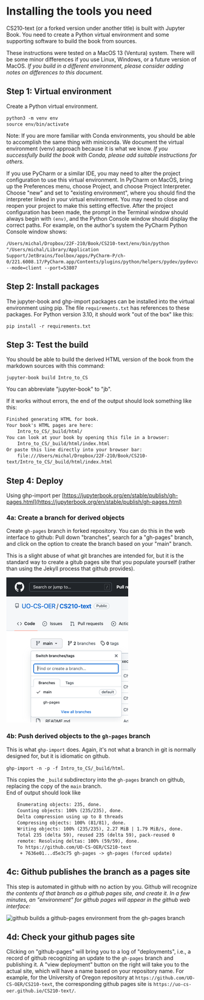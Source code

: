 # Installing the tools you need

CS210-text (or a forked version under 
another title) is built with Jupyter Book. 
You need to create a Python virtual environment
and some supporting software to build
the book from sources. 

These instructions were tested on a MacOS
13 (Ventura) system.  There will be some
minor differences if you use Linux, Windows, 
or a future version of MacOS.  _If you build in a different 
environment, please consider adding notes on differences
to this document._

## Step 1:  Virtual environment

Create a Python virtual environment. 

```commandline
python3 -m venv env
source env/bin/activate
```

Note:  If you are more familiar with Conda environments, you should
be able to accomplish the same thing with miniconda.  We document the
virtual environment (venv) approach because it is what we know.  _If
you successfully build the book with Conda, please add suitable
instructions for others._

If you use PyCharm or a similar IDE, you may need to alter the 
project configuration to use this virtual environment.  In PyCharm on
MacOS, bring up the Preferences menu, choose Project, and choose 
Project Interpreter.  Choose "new" and set to "existing environment",
where you should find the interpreter linked in your virtual 
environment.  You may need to close and reopen your project to make
this setting effective.  After the project configuration has been made,
the prompt in the Terminal window should always begin with `(env)`,
and the Python Console window should display the correct paths.  For
example, on the author's system the PyCharm Python Console window
shows: 

```commandline
/Users/michal/Dropbox/22F-210/Book/CS210-text/env/bin/python "/Users/michal/Library/Application Support/JetBrains/Toolbox/apps/PyCharm-P/ch-0/221.6008.17/PyCharm.app/Contents/plugins/python/helpers/pydev/pydevconsole.py" --mode=client --port=53807
```

## Step 2:  Install packages

The jupyter-book and ghp-import packages can be installed into the
virtual environment using pip. The file `requirements.txt` has
references to these packages.  For Python version 3.10, it should 
work "out of the box" like this: 

```commandline
pip install -r requirements.txt
```

## Step 3:  Test the build

You should be able to build the derived HTML version of the book from
the markdown sources with this command: 

```commandline
jupyter-book build Intro_to_CS
```

You can abbreviate "jupyter-book" to "jb". 

If it works without errors, the end of the output should look 
something like this: 

```commandline
Finished generating HTML for book.
Your book's HTML pages are here:
    Intro_to_CS/_build/html/
You can look at your book by opening this file in a browser:
    Intro_to_CS/_build/html/index.html
Or paste this line directly into your browser bar:
    file:///Users/michal/Dropbox/22F-210/Book/CS210-text/Intro_to_CS/_build/html/index.html        
```

## Step 4: Deploy

  Using ghp-import per
  [https://jupyterbook.org/en/stable/publish/gh-pages.html](https://jupyterbook.org/en/stable/publish/gh-pages.html)

### 4a: Create a branch for derived objects 

Create `gh-pages` branch in forked repository.  You can do this in 
the web interface to github:  Pull down "branches", search for a 
"gh-pages" branch, and click on the option to create the branch 
based on your "main" branch.   

This is a slight abuse of what git 
branches are intended for, but it is the standard way to create a
gitub pages site that you populate yourself (rather than using the
Jekyll process that github provides).

![Search for the gh-pages branch to create it](img/gh-pages-branch.png)

### 4b: Push derived objects to the `gh-pages` branch

This is what `ghp-import` does.   Again, it's not what a branch in
git is normally designed for, but it is idiomatic on github. 

`ghp-import -n -p -f Intro_to_CS/_build/html`.  

This copies the 
`_build` subdirectory into the `gh-pages` branch on github, 
replacing the copy of the `main` branch.  
End of output should look like 

```commandline
    Enumerating objects: 235, done.
    Counting objects: 100% (235/235), done.
    Delta compression using up to 8 threads
    Compressing objects: 100% (81/81), done.
    Writing objects: 100% (235/235), 2.27 MiB | 1.79 MiB/s, done.
    Total 235 (delta 59), reused 235 (delta 59), pack-reused 0
    remote: Resolving deltas: 100% (59/59), done.
    To https://github.com/UO-CS-OER/CS210-text
     + 7636e01...d5e3c75 gh-pages -> gh-pages (forced update)
```

## 4c: Github publishes the branch as a pages site

This step is automated in github with no action by you. 
Github will recognize 
_the contents of that branch as a github pages site, and create it. 
In a few minutes, an "environment" for github pages will appear in 
the github web interface:_ 

![github builds a github-pages environment from the gh-pages 
  branch](img/github-pages-environ.png)

## 4d: Check your github pages site

Clicking on "github-pages" will bring you to a log of 
"deployments", i.e., a record of github recognizing an update to 
the `gh-pages` branch and publishing it.  A "view deployment" 
button on the right will take you to the actual site, which will 
have a name based on your repository name.  For example, for the 
University of Oregon repository at 
`https://github.com/UO-CS-OER/CS210-text`, the corresponding 
github pages site is 
`https://uo-cs-oer.github.io/CS210-text/`. 
